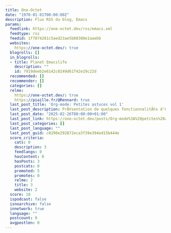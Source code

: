 ```yaml
---
title: One-Octet
date: "1970-01-01T00:00:00Z"
description: Flux RSS du blog, Emacs
params:
  feedlink: https://one-octet.dev/rss/emacs.xml
  feedtype: rss
  feedid: 1f7074281c5aed23ae5b88308e1aaebb
  websites:
    https://one-octet.dev/: true
  blogrolls: []
  in_blogrolls:
  - title: Planet Emacslife
    description: ""
    id: 7919deeb2e6142c0249d61f42e19c22d
  recommended: []
  recommender: []
  categories: []
  relme:
    https://one-octet.dev/: true
    https://piaille.fr/@Rennard: true
  last_post_title: 'Org-mode: Petites astuces vol 1'
  last_post_description: PrÃ©sentation de quelques fonctionnalitÃ©s d'Org-mode
  last_post_date: "2025-02-26T00:00:00+01:00"
  last_post_link: https://one-octet.dev/posts/Org-mode%3A%20petites%20astuces%201.html
  last_post_categories: []
  last_post_language: ""
  last_post_guid: c0290e292872eca3f39e394ed15b444e
  score_criteria:
    cats: 0
    description: 3
    feedlangs: 0
    hasContent: 0
    hasPosts: 3
    postcats: 0
    promoted: 5
    promotes: 0
    relme: 2
    title: 3
    website: 2
  score: 18
  ispodcast: false
  isnoarchive: false
  innetwork: true
  language: ""
  postcount: 9
  avgpostlen: 0
---
```

